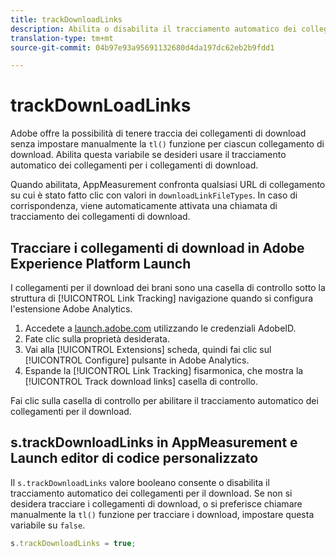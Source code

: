 ```yaml
---
title: trackDownloadLinks
description: Abilita o disabilita il tracciamento automatico dei collegamenti per i collegamenti di download.
translation-type: tm+mt
source-git-commit: 04b97e93a95691132680d4da197dc62eb2b9fdd1

---
```



# trackDownLoadLinks

Adobe offre la possibilità di tenere traccia dei collegamenti di download senza impostare manualmente la `tl()` funzione per ciascun collegamento di download. Abilita questa variabile se desideri usare il tracciamento automatico dei collegamenti per i collegamenti di download.

Quando abilitata, AppMeasurement confronta qualsiasi URL di collegamento su cui è stato fatto clic con valori in `downloadLinkFileTypes`. In caso di corrispondenza, viene automaticamente attivata una chiamata di tracciamento dei collegamenti di download.

## Tracciare i collegamenti di download in Adobe Experience Platform Launch

I collegamenti per il download dei brani sono una casella di controllo sotto la struttura di [!UICONTROL Link Tracking] navigazione quando si configura l&#39;estensione Adobe Analytics.

1. Accedete a [launch.adobe.com](https://launch.adobe.com) utilizzando le credenziali AdobeID.
2. Fate clic sulla proprietà desiderata.
3. Vai alla [!UICONTROL Extensions] scheda, quindi fai clic sul [!UICONTROL Configure] pulsante in Adobe Analytics.
4. Espande la [!UICONTROL Link Tracking] fisarmonica, che mostra la [!UICONTROL Track download links] casella di controllo.

Fai clic sulla casella di controllo per abilitare il tracciamento automatico dei collegamenti per il download.

## s.trackDownloadLinks in AppMeasurement e Launch editor di codice personalizzato

Il `s.trackDownloadLinks` valore booleano consente o disabilita il tracciamento automatico dei collegamenti per il download. Se non si desidera tracciare i collegamenti di download, o si preferisce chiamare manualmente la `tl()` funzione per tracciare i download, impostare questa variabile su `false`.

```js
s.trackDownloadLinks = true;
```
